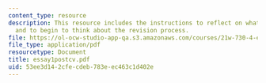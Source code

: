 ```yaml
---
content_type: resource
description: This resource includes the instructions to reflect on what was just written
  and to begin to think about the revision process.
file: https://ol-ocw-studio-app-qa.s3.amazonaws.com/courses/21w-730-4-expository-writing-analyzing-mass-media-spring-2001/53ee3d142cfecdeb783eec463c1d402e_essay1postcv.pdf
file_type: application/pdf
resourcetype: Document
title: essay1postcv.pdf
uid: 53ee3d14-2cfe-cdeb-783e-ec463c1d402e
---
```

